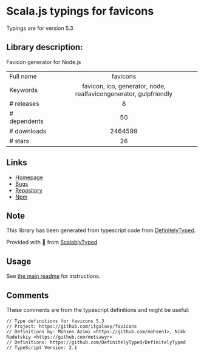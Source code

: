 
# Scala.js typings for favicons

Typings are for version 5.3

## Library description:
Favicon generator for Node.js

|                    |                 |
| ------------------ | :-------------: |
| Full name          | favicons |
| Keywords           | favicon, ico, generator, node, realfavicongenerator, gulpfriendly |
| # releases         | 8 |
| # dependents       | 50 |
| # downloads        | 2464599 |
| # stars            | 26 |

## Links
- [Homepage](https://github.com/itgalaxy/favicons)
- [Bugs](https://github.com/itgalaxy/favicons/issues)
- [Repository](https://github.com/itgalaxy/favicons)
- [Npm](https://www.npmjs.com/package/favicons)
    


## Note
This library has been generated from typescript code from [DefinitelyTyped](https://definitelytyped.org).

Provided with :purple_heart: from [ScalablyTyped](https://github.com/oyvindberg/ScalablyTyped)

## Usage
See [the main readme](../../readme.md) for instructions.

## Comments

These comments are from the typescript definitions and might be useful:
```
// Type definitions for favicons 5.3
// Project: https://github.com/itgalaxy/favicons
// Definitions by: Mohsen Azimi <https://github.com/mohsen1>, Nikk Radetskiy <https://github.com/metsawyr>
// Definitions: https://github.com/DefinitelyTyped/DefinitelyTyped
// TypeScript Version: 2.1

```

